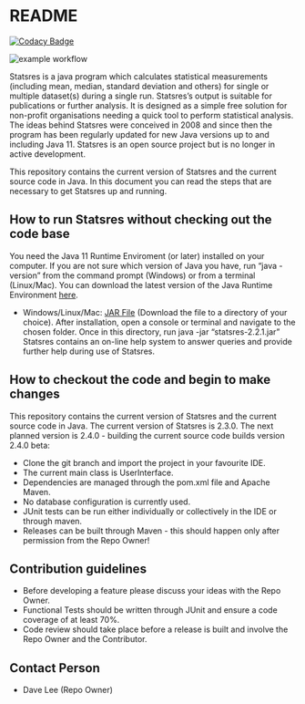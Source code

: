 # README #

[![Codacy Badge](https://api.codacy.com/project/badge/Grade/de73c59384824981a8c901ec4f2e02d8)](https://app.codacy.com/manual/dave_33/statsres?utm_source=github.com&utm_medium=referral&utm_content=daveajlee/statsres&utm_campaign=Badge_Grade_Dashboard)

![example workflow](https://github.com/daveajlee/statsres/actions/workflows/maven.yml/badge.svg)

Statsres is a java program which calculates statistical measurements (including mean, median, standard deviation and others) for single or multiple dataset(s) during a single run. Statsres’s output is suitable for publications or further analysis. It is designed as a simple free solution for non-profit organisations needing a quick tool to perform statistical analysis. The ideas behind Statsres were conceived in 2008 and since then the program has been regularly updated for new Java versions up to and including Java 11. Statsres is an open source project but is no longer in active development.

This repository contains the current version of Statsres and the current source code in Java. In this document you can read the steps that are necessary to get Statsres up and running.

## How to run Statsres without checking out the code base ##

You need the Java 11 Runtime Enviroment (or later) installed on your computer. If you are not sure which version of Java you have, run “java -version” from the command prompt (Windows) or from a terminal (Linux/Mac). You can download the latest version of the Java Runtime Environment <a href="http://java.sun.com/">here</a>.

*   Windows/Linux/Mac: <a href="https://github-registry-files.githubusercontent.com/248600506/c32c8780-dc4d-11eb-9560-7477fd4c4af0?X-Amz-Algorithm=AWS4-HMAC-SHA256&X-Amz-Credential=AKIAIWNJYAX4CSVEH53A%2F20210704%2Fus-east-1%2Fs3%2Faws4_request&X-Amz-Date=20210704T145237Z&X-Amz-Expires=300&X-Amz-Signature=38ceea6a8d1cdfe22b14ac9021e9d9f8317778800029cc4d68842089d8d6600e&X-Amz-SignedHeaders=host&actor_id=0&key_id=0&repo_id=248600506&response-content-disposition=filename%3Dstatsres-2.2.1.jar&response-content-type=application%2Foctet-stream">JAR File</a> (Download the file to a directory of your choice). After installation, open a console or terminal and navigate to the chosen folder. Once in this directory, run java -jar “statsres-2.2.1.jar” Statsres contains an on-line help system to answer queries and provide further help during use of Statsres.

## How to checkout the code and begin to make changes ##

This repository contains the current version of Statsres and the current source code in Java. The current version of Statsres is 2.3.0. The next planned version is 2.4.0 - building the current source code builds version 2.4.0 beta:

*   Clone the git branch and import the project in your favourite IDE.
*   The current main class is UserInterface.
*   Dependencies are managed through the pom.xml file and Apache Maven.
*   No database configuration is currently used.
*   JUnit tests can be run either individually or collectively in the IDE or through maven.
*   Releases can be built through Maven - this should happen only after permission from the Repo Owner!

## Contribution guidelines ##

*   Before developing a feature please discuss your ideas with the Repo Owner.
*   Functional Tests should be written through JUnit and ensure a code coverage of at least 70%.
*   Code review should take place before a release is built and involve the Repo Owner and the Contributor.

## Contact Person ##

*   Dave Lee (Repo Owner)
